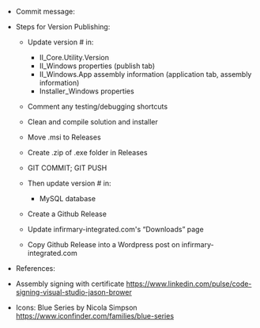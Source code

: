 ﻿* Commit message:



* Steps for Version Publishing:
	- Update version # in:
		- II_Core.Utility.Version
		- II_Windows properties (publish tab)
		- II_Windows.App assembly information (application tab, assembly information)
		- Installer_Windows properties

	- Comment any testing/debugging shortcuts
	- Clean and compile solution and installer
	- Move .msi to Releases
	- Create .zip of .exe folder in Releases
	- GIT COMMIT; GIT PUSH

	- Then update version # in:
		- MySQL database
	- Create a Github Release
	- Update infirmary-integrated.com's “Downloads” page
	- Copy Github Release into a Wordpress post on infirmary-integrated.com


* References:
- Assembly signing with certificate
	https://www.linkedin.com/pulse/code-signing-visual-studio-jason-brower

- Icons: Blue Series by Nicola Simpson
	https://www.iconfinder.com/families/blue-series